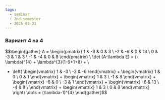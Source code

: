 ```yaml
---
tags:
  - seminar
  - 2nd-semester
  - 2025-03-21
---
```


### Вариант 4 на 4

$$\begin{gather}
A = \begin{pmatrix}
1 & -3 & 0 & 3 \\
-2 & -6 & 0 & 13 \\
0 & -3 & 1 & 3 \\
-1 & -4 & 0 & 8
\end{pmatrix} \\
\det (A-\lambda E) = (-\lambda)^{4} + \lambda^{3}(1-6+1+8) +  \\
+ \left( \begin{vmatrix}
1 & -3 \\
-2 & -6
\end{vmatrix} + \begin{vmatrix}
1 & 0 \\
0 & 1
\end{vmatrix} + \begin{vmatrix}
1 & 3 \\
-1 & 8
\end{vmatrix} + \begin{vmatrix}
-6 & 0 \\
-3 & 1
\end{vmatrix} + \begin{vmatrix}
-6 & 13 \\
-4 & 8 \\
\end{vmatrix} + \begin{vmatrix}
1 & 3 \\
0 & 8
\end{vmatrix} \right) \dots = (\lambda-1)^{4}
\end{gather}$$